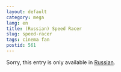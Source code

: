 ```yaml
---
layout: default
category: mega
lang: en
title: (Russian) Speed Racer
slug: speed-racer
tags: cinema fan 
postid: 561
---
```

<p>Sorry, this entry is only available in <a href="http://mega.genn.org/export/getposts.php">Russian</a>.</p>